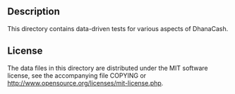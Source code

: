 Description
------------

This directory contains data-driven tests for various aspects of DhanaCash.

License
--------

The data files in this directory are distributed under the MIT software
license, see the accompanying file COPYING or
http://www.opensource.org/licenses/mit-license.php.


